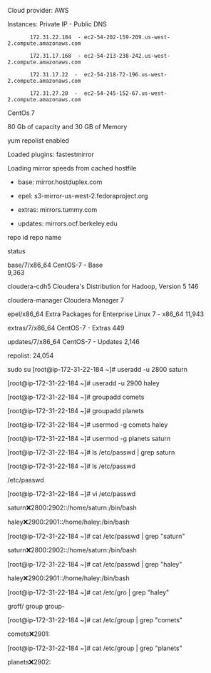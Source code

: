 Cloud provider: AWS

Instances: Private IP    -      Public DNS

           172.31.22.184  - ec2-54-202-159-209.us-west-2.compute.amazonaws.com
           
           172.31.17.168  - ec2-54-213-238-242.us-west-2.compute.amazonaws.com 
           
           172.31.17.22  -  ec2-54-218-72-196.us-west-2.compute.amazonaws.com
           
           172.31.27.20  -  ec2-54-245-152-67.us-west-2.compute.amazonaws.com
           
           

CentOs 7

80 Gb of capacity and 30 GB of Memory


yum repolist enabled

Loaded plugins: fastestmirror

Loading mirror speeds from cached hostfile

* base: mirror.hostduplex.com

* epel: s3-mirror-us-west-2.fedoraproject.org

* extras: mirrors.tummy.com

* updates: mirrors.ocf.berkeley.edu

repo id                                           repo name                                                                        

status

base/7/x86_64                                     CentOS-7 - Base                                                                   
9,363

cloudera-cdh5                                     Cloudera's Distribution for Hadoop, Version 5                                       146

cloudera-manager                                  Cloudera Manager                                                                      7

epel/x86_64                                       Extra Packages for Enterprise Linux 7 - x86_64                                   11,943

extras/7/x86_64                                   CentOS-7 - Extras                                                                   449

updates/7/x86_64                                  CentOS-7 - Updates                                                                2,146

repolist: 24,054

 


sudo su
[root@ip-172-31-22-184 ~]# useradd -u 2800 saturn

[root@ip-172-31-22-184 ~]# useradd -u 2900 haley

[root@ip-172-31-22-184 ~]# groupadd comets

[root@ip-172-31-22-184 ~]# groupadd planets

[root@ip-172-31-22-184 ~]# usermod -g comets haley

[root@ip-172-31-22-184 ~]# usermod -g planets saturn

[root@ip-172-31-22-184 ~]# ls /etc/passwd | grep saturn

[root@ip-172-31-22-184 ~]# ls /etc/passwd

/etc/passwd

[root@ip-172-31-22-184 ~]# vi /etc/passwd

saturn:x:2800:2902::/home/saturn:/bin/bash

haley:x:2900:2901::/home/haley:/bin/bash


[root@ip-172-31-22-184 ~]# cat /etc/passwd | grep "saturn"

saturn:x:2800:2902::/home/saturn:/bin/bash


[root@ip-172-31-22-184 ~]# cat /etc/passwd | grep "haley"

haley:x:2900:2901::/home/haley:/bin/bash

[root@ip-172-31-22-184 ~]# cat /etc/gro | grep "haley"

groff/  group   group-

[root@ip-172-31-22-184 ~]# cat /etc/group | grep "comets"

comets:x:2901:

[root@ip-172-31-22-184 ~]# cat /etc/group | grep "planets"

planets:x:2902:

